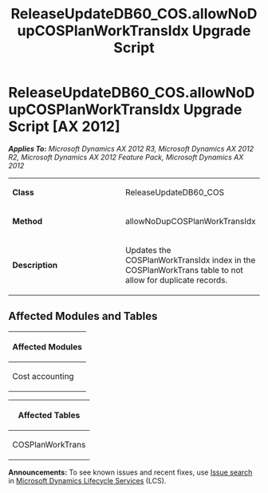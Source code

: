﻿---
title: ReleaseUpdateDB60_COS.allowNoDupCOSPlanWorkTransIdx Upgrade Script
TOCTitle: ReleaseUpdateDB60_COS.allowNoDupCOSPlanWorkTransIdx Upgrade Script
ms:assetid: 15ad682f-18fc-4bea-31ca-b840086dde2a
ms:mtpsurl: https://msdn.microsoft.com/en-us/library/JJ718544(v=AX.60)
ms:contentKeyID: 49706825
ms.date: 05/18/2015
mtps_version: v=AX.60
---

# ReleaseUpdateDB60\_COS.allowNoDupCOSPlanWorkTransIdx Upgrade Script [AX 2012]


_**Applies To:** Microsoft Dynamics AX 2012 R3, Microsoft Dynamics AX 2012 R2, Microsoft Dynamics AX 2012 Feature Pack, Microsoft Dynamics AX 2012_

<table>
<colgroup>
<col style="width: 50%" />
<col style="width: 50%" />
</colgroup>
<tbody>
<tr class="odd">
<td><p><strong>Class</strong></p></td>
<td><p>ReleaseUpdateDB60_COS</p></td>
</tr>
<tr class="even">
<td><p><strong>Method</strong></p></td>
<td><p>allowNoDupCOSPlanWorkTransIdx</p></td>
</tr>
<tr class="odd">
<td><p><strong>Description</strong></p></td>
<td><p>Updates the COSPlanWorkTransIdx index in the COSPlanWorkTrans table to not allow for duplicate records.</p></td>
</tr>
</tbody>
</table>


## Affected Modules and Tables

<table>
<colgroup>
<col style="width: 100%" />
</colgroup>
<thead>
<tr class="header">
<th><p>Affected Modules</p></th>
</tr>
</thead>
<tbody>
<tr class="odd">
<td><p>Cost accounting</p></td>
</tr>
</tbody>
</table>


<table>
<colgroup>
<col style="width: 100%" />
</colgroup>
<thead>
<tr class="header">
<th><p>Affected Tables</p></th>
</tr>
</thead>
<tbody>
<tr class="odd">
<td><p>COSPlanWorkTrans</p></td>
</tr>
</tbody>
</table>

  
**Announcements:** To see known issues and recent fixes, use [Issue search](http://go.microsoft.com/fwlink/?linkid=389258) in [Microsoft Dynamics Lifecycle Services](http://go.microsoft.com/fwlink/?linkid=306505) (LCS).

